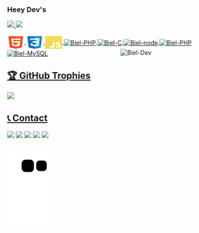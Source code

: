 ### Heey Dev's
<div>
  <a href="https://github.com/GabrielAguiarDev">
  <img height="180em" src="https://github-readme-stats.vercel.app/api?username=gabrielaguiardev&show_icons=true&theme=dracula&include_all_commits=true&count_private=true"/>
  <img height="180em" src="https://github-readme-stats.vercel.app/api/top-langs/?username=gabrielaguiardev&theme=dracula"/>
</div>
  
 <div style="display: inline_block"><br>
  <img align="center" alt="Biel-HTML" height="30" width="40" src="https://raw.githubusercontent.com/devicons/devicon/master/icons/html5/html5-original.svg">
  <img align="center" alt="Biel-CSS" height="30" width="40" src="https://raw.githubusercontent.com/devicons/devicon/master/icons/css3/css3-original.svg">
  <img align="center" alt="Biel-Js" height="30" width="40" src="https://raw.githubusercontent.com/devicons/devicon/master/icons/javascript/javascript-plain.svg">
  <img align="center" alt="Biel-PHP" height="47" width="57" src="https://cdn.jsdelivr.net/gh/devicons/devicon/icons/php/php-original.svg">
  <img align="center" alt="Biel-C" height="40" width="50" src="https://cdn.jsdelivr.net/gh/devicons/devicon/icons/c/c-original.svg">
  <img align="center" alt="Biel-node" height="40" width="50" src="https://cdn.jsdelivr.net/gh/devicons/devicon/icons/nodejs/nodejs-original.svg">
  <img align="center" alt="Biel-PHP" height="47" width="57" src="https://cdn.jsdelivr.net/gh/devicons/devicon/icons/mongodb/mongodb-original-wordmark.svg">
  <img align="center" alt="Biel-MySQL" height="55" width="65" src="https://cdn.jsdelivr.net/gh/devicons/devicon/icons/mysql/mysql-original-wordmark.svg">
  
  <img align="right" alt="Biel-Dev" width="240" height="180" src="https://s7.gifyu.com/images/multi.gif">

<!--    https://i.picasion.com/pic91/acd9411dc6d8212d5c11070cfd7758f0.gif -->
   
</div>
<h2>🏆 GitHub Trophies</h2>
<img src="https://github-profile-trophy.vercel.app/?username=GabrielAguiarDev&theme=nord&column=7" >
 
<h2>📞 Contact</h2>
<div>
  <a href="https://t.me/Souobiel" target="_blank"><img src="https://img.shields.io/badge/Telegram-2CA5E0?style=for-the-badge&logo=telegram&logoColor=white" target="_blank"></a>
  <a href="https://www.instagram.com/gabriel_aguiar_dev/" target="_blank"><img src="https://img.shields.io/badge/-Instagram-%23E4405F?style=for-the-badge&logo=instagram&logoColor=white" target="_blank"></a>
 <a href="https://twitter.com/Gabriel_Dev19" target="_blank"><img src="https://img.shields.io/badge/Twitter-1DA1F2?style=for-the-badge&logo=twitter&logoColor=white" target="_blank"></a> 
  <a href = "mailto:gabriel.aguiar.dev@gmail.com"><img src="https://img.shields.io/badge/-Gmail-%23333?style=for-the-badge&logo=gmail&logoColor=white" target="_blank"></a>
  <a href="https://www.linkedin.com/in/gabriel-aguiar-dev" target="_blank"><img src="https://img.shields.io/badge/-LinkedIn-%230077B5?style=for-the-badge&logo=linkedin&logoColor=white" target="_blank"></a> 
</div>
   
   ![Snake animation](https://github.com/gabrielaguiardev/gabrielaguiardev/blob/output/github-contribution-grid-snake.svg)
